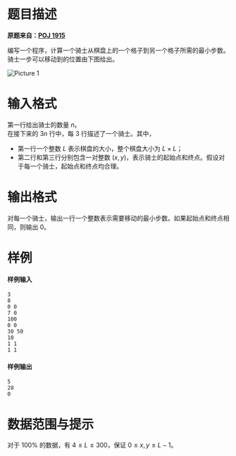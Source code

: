 
# 题目描述

**原题来自：[POJ 1915](http://poj.org/problem?id=1915)**

编写一个程序，计算一个骑士从棋盘上的一个格子到另一个格子所需的最小步数。骑士一步可以移动到的位置由下图给出。

![Picture 1](http://miao.su/images/2018/07/04/aaaca493.png)



# 输入格式

第一行给出骑士的数量 $n$。  
在接下来的 $3n$ 行中，每 $3$ 行描述了一个骑士。其中，
* 第一行一个整数 $L$ 表示棋盘的大小，整个棋盘大小为 $L\times L$；
* 第二行和第三行分别包含一对整数 $(x,y)$，表示骑士的起始点和终点。假设对于每一个骑士，起始点和终点均合理。

# 输出格式

对每一个骑士，输出一行一个整数表示需要移动的最小步数。如果起始点和终点相同，则输出 $0$。

# 样例

#### 样例输入
```plain
3
8
0 0
7 0
100
0 0
30 50
10
1 1
1 1
```
#### 样例输出
```plain
5
28
0
```

# 数据范围与提示

对于 $100\%$ 的数据，有 $4\le L\le 300$，保证 $0\le x,y\le L-1$。

